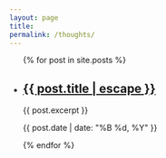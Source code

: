 ```yaml
---
layout: page
title:
permalink: /thoughts/
---
```


<ul class="post-list">
  {% for post in site.posts %}
    <li>
      <h2 class="post-title">
        <a class="post-link" href="{{ post.url | relative_url }}">{{ post.title | escape }}</a>
      </h2>
      <p class="post-excerpt">{{ post.excerpt }}</p>
      <p class="post-meta">{{ post.date | date: "%B %d, %Y" }}</p>
    </li>
  {% endfor %}
</ul>
